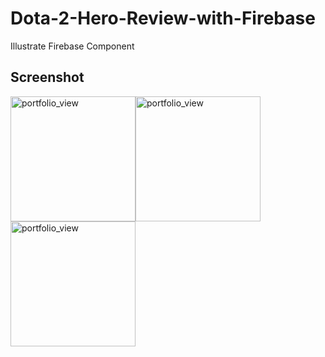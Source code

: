 # Dota-2-Hero-Review-with-Firebase
Illustrate Firebase Component

<h2>Screenshot</h2>

<img style="float:left;" width="200" alt="portfolio_view" src="https://user-images.githubusercontent.com/13495028/29553365-e1143cea-8740-11e7-8587-76fe8ddb46fb.png">

<img style="float:left;" width="200" alt="portfolio_view" src="https://user-images.githubusercontent.com/13495028/29553441-41eb6ac0-8741-11e7-8097-cbd466bce21b.png">

<img width="200" alt="portfolio_view" src="https://user-images.githubusercontent.com/13495028/29553506-70e80630-8741-11e7-9e9f-d3209cb6f390.png">





